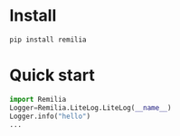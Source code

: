 # Install

```shell
pip install remilia
```

# Quick start

```python
import Remilia
Logger=Remilia.LiteLog.LiteLog(__name__)
Logger.info("hello")
...
```